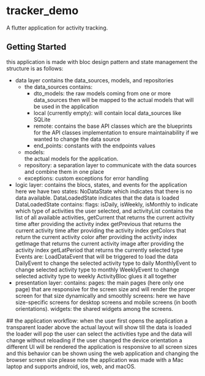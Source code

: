 # tracker_demo

A flutter application for activity tracking.

## Getting Started
this application is made with bloc design pattern and state management
the structure is as follows:
<ul>
    <li> data layer contains the data_sources, models, and repositories
     <ul>  <li> the data_sources contains: <br>
        <ul>
          <li>  dto_models: the raw models coming from one or more data_sources then will be mapped to the actual models that will be used in the application </li>
        <li>    local (currently empty): will contain local data_sources like SQLite</li>
           <li>   remote: contains the base API classes which are the blueprints for the API classes implementation to ensure maintainability if we wanted to change the data source  </li> 
           <li>   end_points: constants with the endpoints values  </li> </ul> </li>
      <li>  models: <br>
        the actual models for the application.</br> </li>
      <li>  repository: a separation layer to communicate with the data sources and combine them in one place  </li>
    <li>    exceptions: custom exceptions for error handling </li> </ul>
         </li>
    <li> logic layer: 
            contains the blocs, states, and events for the application 
            here we have two states: NoDataState which indicates that there is no data available.
            DataLoadedState indicates that the data is loaded
            DataLoadedState contains:
                 flags: isDaily, isWeekly, isMonthly to indicate which type of activities the user selected, and activityList contains the list of all available activities, 
                 getCurrent that returns the current activity time after providing the activity index
                 getPrevious that returns the current activity time after providing the activity index
                 getColors that return the current activity color after providing the activity index
                 getImage that returns the current activity image after providing the activity index
                 getLatPeriod that returns the currently selected type
            Events are: LoadDataEvent that will be triggered to load the data
            DailyEvent to change the selected activity type to daily
            MonthlyEvent to change selected activity type to monthly
            WeeklyEvent to change selected activity type to weekly
            ActivityBloc glues it all together </li>
           
 <li> presentation layer:
        contains:
             pages: the main pages (here only one page) that are responsive for the screen size and will render the proper screen for that size dynamically and smoothly
             screens: here we have size-specific screens for desktop screens and mobile screens (in booth orientations).
             widgets: the shared widgets among the screens. </li>
</ul>
 ## the application workflow:
   when the user first opens the application a transparent loader above the actual layout will show till the data is loaded the loader will pop
   the user can select the activities type and the data will change without reloading
    if the user changed the device orientation a different UI will be rendered
    the application is responsive to all screen sizes and this behavior can be shown using the web application and changing the browser screen size
    please note the application was made with a Mac laptop and supports android, ios, web, and macOS.

     

    





